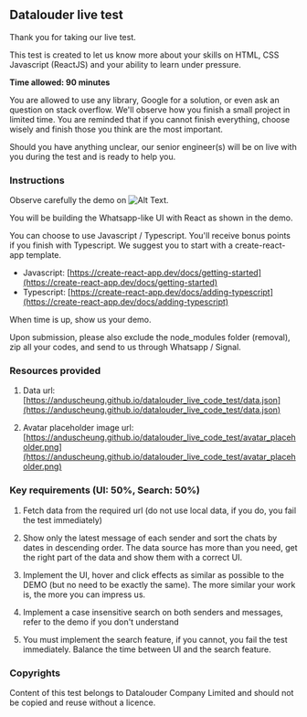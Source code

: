 ## Datalouder live test

Thank you for taking our live test.

This test is created to let us know more about your skills on HTML, CSS Javascript (ReactJS) and your ability to learn under pressure.

**Time allowed: 90 minutes**

You are allowed to use any library, Google for a solution, or even ask an question on stack overflow. We'll observe how you finish a small project in limited time. You are reminded that if you cannot finish everything, choose wisely and finish those you think are the most important.

Should you have anything unclear, our senior engineer(s) will be on live with you during the test and is ready to help you.

### Instructions

Observe carefully the demo on ![Alt Text](https://codetestdemo.netlify.app/).

You will be building the Whatsapp-like UI with React as shown in the demo.

You can choose to use Javascript / Typescript. You'll receive bonus points if you finish with Typescript. We suggest you to start with a create-react-app template.

- Javascript: [https://create-react-app.dev/docs/getting-started](https://create-react-app.dev/docs/getting-started)
- Typescript: [https://create-react-app.dev/docs/adding-typescript](https://create-react-app.dev/docs/adding-typescript)

When time is up, show us your demo.

Upon submission, please also exclude the node_modules folder (removal), zip all your codes, and send to us through Whatsapp / Signal.

### Resources provided

1. Data url: [https://anduscheung.github.io/datalouder_live_code_test/data.json](https://anduscheung.github.io/datalouder_live_code_test/data.json)

2. Avatar placeholder image url: [https://anduscheung.github.io/datalouder_live_code_test/avatar_placeholder.png](https://anduscheung.github.io/datalouder_live_code_test/avatar_placeholder.png)

### Key requirements (UI: 50%, Search: 50%)

1. Fetch data from the required url (do not use local data, if you do, you fail the test immediately)

2. Show only the latest message of each sender and sort the chats by dates in descending order. The data source has more than you need, get the right part of the data and show them with a correct UI.

3. Implement the UI, hover and click effects as similar as possible to the DEMO (but no need to be exactly the same). The more similar your work is, the more you can impress us.

4. Implement a case insensitive search on both senders and messages, refer to the demo if you don't understand

5. You must implement the search feature, if you cannot, you fail the test immediately. Balance the time between UI and the search feature.

### Copyrights

Content of this test belongs to Datalouder Company Limited and should not be copied and reuse without a licence.
